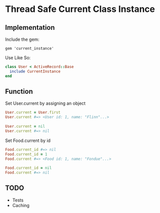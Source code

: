 # Thread Safe Current Class Instance

## Implementation

Include the gem:

    gem 'current_instance'

Use Like So:

~~~ruby
class User < ActiveRecord::Base
  include CurrentInstance
end
~~~

## Function

Set User.current by assigning an object

~~~ruby
User.current = User.first
User.current #=> <User id: 1, name: "Flinn"...>
  
User.current = nil
User.current #=> nil
~~~

Set Food.current by id

~~~ruby
Food.current_id #=> nil
Food.current_id = 1
Food.current #=> <Food id: 1, name: "Fondue"...>
  
Food.current_id = nil
Food.current #=> nil
~~~

## TODO

* Tests
* Caching